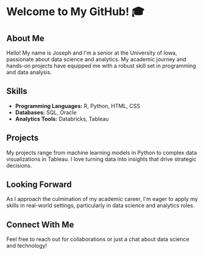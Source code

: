 # Welcome to My GitHub! 🎓

## About Me
Hello! My name is Joseph and I'm a senior at the University of Iowa, passionate about data science and analytics. My academic journey and hands-on projects have equipped me with a robust skill set in programming and data analysis.

## Skills
- **Programming Languages:** R, Python, HTML, CSS
- **Databases:** SQL, Oracle
- **Analytics Tools:** Databricks, Tableau

## Projects
My projects range from machine learning models in Python to complex data visualizations in Tableau. I love turning data into insights that drive strategic decisions.

## Looking Forward
As I approach the culmination of my academic career, I'm eager to apply my skills in real-world settings, particularly in data science and analytics roles.

## Connect With Me
Feel free to reach out for collaborations or just a chat about data science and technology!



<!--
**Joseph-Kim2/joseph-kim2** is a ✨ _special_ ✨ repository because its `README.md` (this file) appears on your GitHub profile.

Here are some ideas to get you started:

- 🔭 I’m currently working on ...
- 🌱 I’m currently learning ...
- 👯 I’m looking to collaborate on ...
- 🤔 I’m looking for help with ...
- 💬 Ask me about ...
- 📫 How to reach me: ...
- 😄 Pronouns: ...
- ⚡ Fun fact: ...
-->
